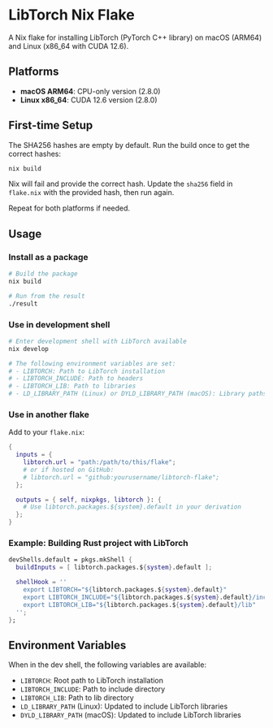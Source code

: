 # LibTorch Nix Flake

A Nix flake for installing LibTorch (PyTorch C++ library) on macOS (ARM64) and Linux (x86_64 with CUDA 12.6).

## Platforms

- **macOS ARM64**: CPU-only version (2.8.0)
- **Linux x86_64**: CUDA 12.6 version (2.8.0)

## First-time Setup

The SHA256 hashes are empty by default. Run the build once to get the correct hashes:

```bash
nix build
```

Nix will fail and provide the correct hash. Update the `sha256` field in `flake.nix` with the provided hash, then run again.

Repeat for both platforms if needed.

## Usage

### Install as a package

```bash
# Build the package
nix build

# Run from the result
./result
```

### Use in development shell

```bash
# Enter development shell with LibTorch available
nix develop

# The following environment variables are set:
# - LIBTORCH: Path to LibTorch installation
# - LIBTORCH_INCLUDE: Path to headers
# - LIBTORCH_LIB: Path to libraries
# - LD_LIBRARY_PATH (Linux) or DYLD_LIBRARY_PATH (macOS): Library paths
```

### Use in another flake

Add to your `flake.nix`:

```nix
{
  inputs = {
    libtorch.url = "path:/path/to/this/flake";
    # or if hosted on GitHub:
    # libtorch.url = "github:yourusername/libtorch-flake";
  };

  outputs = { self, nixpkgs, libtorch }: {
    # Use libtorch.packages.${system}.default in your derivation
  };
}
```

### Example: Building Rust project with LibTorch

```nix
devShells.default = pkgs.mkShell {
  buildInputs = [ libtorch.packages.${system}.default ];

  shellHook = ''
    export LIBTORCH="${libtorch.packages.${system}.default}"
    export LIBTORCH_INCLUDE="${libtorch.packages.${system}.default}/include"
    export LIBTORCH_LIB="${libtorch.packages.${system}.default}/lib"
  '';
};
```

## Environment Variables

When in the dev shell, the following variables are available:

- `LIBTORCH`: Root path to LibTorch installation
- `LIBTORCH_INCLUDE`: Path to include directory
- `LIBTORCH_LIB`: Path to lib directory
- `LD_LIBRARY_PATH` (Linux): Updated to include LibTorch libraries
- `DYLD_LIBRARY_PATH` (macOS): Updated to include LibTorch libraries
